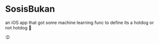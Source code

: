 # SosisBukan

an iOS app that got some machine learning func to define its a hotdog or not hotdog 🌭

:D
